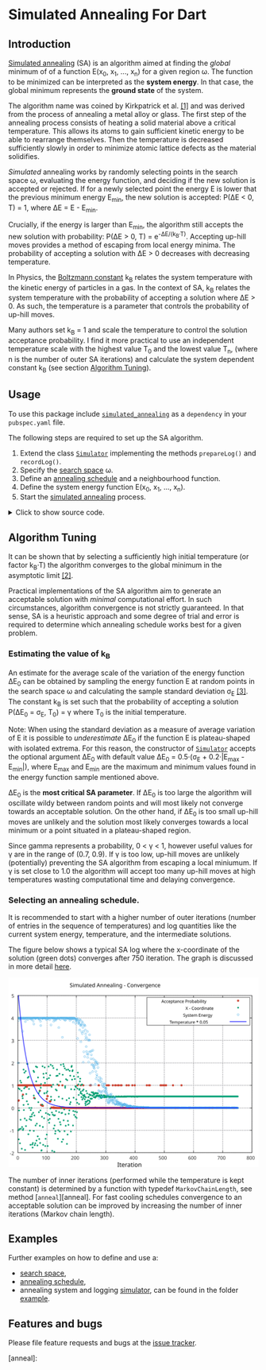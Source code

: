# Simulated Annealing For Dart

## Introduction
[Simulated annealing][SA-Wiki] (SA) is an algorithm aimed at finding the *global* minimum of
of a function E(x<sub>0</sub>, x<sub>1</sub>, ..., x<sub>n</sub>) for a given region &omega;.
The function to be minimized can be interpreted as the
**system energy**. In that case, the global minimum represents
the **ground state** of the system.

The algorithm name was coined by Kirkpatrick et al. [\[1\]][kirkpatrick1983] and was
derived from the process of annealing a metal alloy or glass.
The first step of the annealing process consists of heating a
solid material above a critical temperature. This allows its atoms to gain
sufficient kinetic energy to be able to rearrange themselves.
Then the temperature is decreased sufficiently slowly
in order to minimize atomic lattice defects as the material solidifies.

*Simulated* annealing works by randomly selecting points in the search space &omega;,
evaluating the energy function, and deciding if the new solution is accepted or rejected.
If for a newly selected point the energy E is lower that the previous minimum energy
E<sub>min</sub>, the new solution is accepted: P(&Delta;E < 0, T) = 1,
where &Delta;E = E - E<sub>min</sub>.

 Crucially, if the energy is larger than E<sub>min</sub>, the algorithm still accepts the
 new solution with probability: P(&Delta;E > 0, T) = e<sup>-&Delta;E/(k<sub>B</sub>&middot;T)</sup>.
 Accepting up-hill moves provides a method of escaping from local energy minima.
 The probability of accepting a solution with &Delta;E > 0 decreases with decreasing temperature.

In Physics, the [Boltzmann constant][Boltzmann] k<sub>B</sub> relates the system
temperature with the kinetic energy of particles in a gas. In the context of SA,
k<sub>B</sub> relates the system temperature
with the probability of accepting a solution where &Delta;E > 0.
As such, the temperature is a parameter that controls the probability of up-hill moves.

Many authors set k<sub>B</sub> = 1 and scale the temperature to control the
solution acceptance probability. I find it more practical to use an independent
temperature scale with the highest value T<sub>0</sub> and the lowest value T<sub>n</sub>,
(where n is the number of outer SA iterations) and calculate the system dependent
constant k<sub>B</sub> (see section [Algorithm Tuning](https://github.com/simphotonics/simulated_annealing#algorithm-tuning)).

## Usage
To use this package include [`simulated_annealing`][simulated_annealing] as a `dependency` in your `pubspec.yaml` file.

The following steps are required to set up the SA algorithm.
1. Extend the class [`Simulator`][SimulatorClass] implementing the methods `prepareLog()` and  `recordLog()`.
2. Specify the [search space][search space] &omega;.
3. Define an [annealing schedule][annealing schedule] and a neighbourhood function.
4. Define the system energy function E(x<sub>0</sub>, x<sub>1</sub>, ..., x<sub>n</sub>).
5. Start the [simulated annealing][simulator] process.

<details><summary> Click to show source code.</summary>

```Dart
import 'dart:io';
import 'dart:math';

import 'package:simulated_annealing/simulated_annealing.dart';

class Sim extends Simulator {
  Sim(
    AnnealingSystem system,
    AnnealingSchedule schedule, {
    num gamma = 0.8,
    num? dE0,
    List<num>? xMin0,
  }) : super(
          system,
          schedule,
          gamma: gamma,
          dE0: dE0,
          xMin0: xMin0,
        );

  final rec = DataRecorder();

  @override
  void prepareLog() {
    rec.prepareVector('x', 3);
    rec.prepareScalar('Energy');
    rec.prepareScalar('P(dE)');
    rec.prepareScalar('Temperature');
    rec.prepareVector('dx', 3);
  }

  @override
  void recordLog() {
    rec.addVector('x', x);
    rec.addVector('dx', dx);
    rec.addScalar('Energy', eCurrent);
    rec.addScalar('P(dE)',
        (eCurrent - eMin) < 0 ? 1 : exp(-(eCurrent - eMin) / (kB * t)));
    rec.addScalar('Temperature', t);
  }
}

void main() async {
  // Defining a spherical search space.
  final radius = 2;
  final x = FixedInterval(-radius, radius);
  final y = ParametricInterval(
    () => -sqrt(pow(radius, 2) - pow(x.next(), 2)),
    () => sqrt(pow(radius, 2) - pow(x.next(), 2)),
  );
  final z = ParametricInterval(
    () => -sqrt(pow(radius, 2) - pow(y.next(), 2) - pow(x.next(), 2)),
    () => sqrt(pow(radius, 2) - pow(y.next(), 2) - pow(x.next(), 2)),
  );
  final space = SearchSpace([x, y, z]);

  // Defining an annealing schedule.
  final schedule = AnnealingSchedule(
    exponentialSequence(100, 1e-8, n: 750),
    space.size,
    [1e-6, 1e-6, 1e-6],
  );

  // Defining an energy function.
  // The energy function has a local minimum at xLocalMin
  // and a global minimum at xGlobalMin.
  final xGlobalMin = [0.5, 0.7, 0.8];
  final xLocalMin = [-1.0, -1.0, -0.5];
  num energy(List<num> x) {
    return 4.0 -
        4.0 * exp(-4 * xGlobalMin.distance(x)) -
        2.0 * exp(-6 * xLocalMin.distance(x));
  }

  // ignore: unused_element
  int markov(num temperature) {
     return 1;
    //return min(1 + 1~/(100*temperature),25);
  }

  // Construct a simulator instance.
  final simulator = Sim(
    AnnealingSystem(
      energy,
      space,
    ),
    schedule,
    gamma: 0.8,
    xMin0: xLocalMin,
  );

  print(simulator);

  final sample = simulator.system.x;
  for (var i = 0; i < simulator.system.sampleSize; i++) {
    sample[i].add(simulator.system.e[i]);
  }

  final xSol = simulator.anneal(markov);
  await File('../data/log.dat').writeAsString(simulator.rec.export());
  await File('../data/energy_sample.dat')
      .writeAsString(sample.export(label: 'x y z energy'));

  print(xSol);
}

```
</details>

## Algorithm Tuning
It can be shown that by selecting a sufficiently high initial
temperature (or factor k<sub>B</sub>&middot;T)
the algorithm converges to the global minimum in
the asymptotic limit [\[2\]][nikolaev2010].

Practical implementations of the SA algorithm aim to generate
an acceptable solution with *minimal* computational effort.
In such circumstances, algorithm convergence is not
strictly guaranteed. In that sense, SA is a heuristic approach and some
degree of trial and error is required to determine which annealing schedule
works best for a given problem.

### Estimating the value of k<sub>B</sub>
An estimate for the average scale of the variation of the energy function &Delta;E<sub>0</sub>
can be obtained by sampling the energy function E
at random points in the search space &omega;
and calculating the sample standard deviation &sigma;<sub>E</sub> [\[3\]][ledesma2008]. The constant k<sub>B</sub> is set such that the probability of accepting a solution P(&Delta;E<sub>0</sub> = &sigma;<sub>E</sub>, T<sub>0</sub>) = &gamma; where T<sub>0</sub> is the initial temperature.

Note: When using the standard deviation as a measure of average variation of E it is possible
to *underestimate* &Delta;E<sub>0</sub> if the function E is plateau-shaped with isolated extrema.
For this reason, the constructor of [`Simulator`][Simulator] accepts the
optional argument &Delta;E<sub>0</sub> with default value &Delta;E<sub>0</sub> = 0.5&middot;(&sigma;<sub>E</sub> + 0.2&middot;|E<sub>max</sub> - E<sub>min</sub>|), where E<sub>max</sub> and E<sub>min</sub> are the maximum and minimum values found in the
energy function sample mentioned above.

&Delta;E<sub>0</sub> is the **most critical SA parameter**. If &Delta;E<sub>0</sub> is too large the algorithm will
oscillate wildy between random points and will most likely not converge towards an acceptable solution.
On the other hand, if &Delta;E<sub>0</sub> is too small up-hill moves are unlikely and the solution
most likely converges towards a local minimum or a point situated in a plateau-shaped region.



Since gamma represents a probability, 0 < &gamma; < 1,  however useful values for &gamma;
are in the range of (0.7, 0.9). If &gamma; is too low, up-hill moves are unlikely (potentially) preventing the SA algorithm from
escaping a local miniumum. If &gamma; is set close to 1.0 the algorithm will accept too many up-hill moves at high temperatures wasting computational time and delaying convergence.


### Selecting an annealing schedule.

It is recommended to start with a higher number of
outer iterations (number of entries in the sequence of temperatures) and log
quantities like the current system energy, temperature, and the intermediate solutions.

The figure below shows a typical SA log where the x-coordinate of the solution (green dots)
converges after 750 iteration. The graph is discussed in more detail [here].

![Convergence Graph](https://raw.githubusercontent.com/simphotonics/simulated_annealing/main/example/plots/convergence.svg?sanitize=true)

The number of inner iterations (performed while the temperature is kept constant)
is determined by a function with typedef `MarkovChainLength`, see method [`anneal`][anneal].
For fast cooling schedules convergence to an acceptable solution can be improved by
increasing the number of inner iterations (Markov chain length).

## Examples

Further examples on how to define and use a:
- [search space],
- [annealing schedule],
- annealing system and logging [simulator],
can be found in the folder [example].


## Features and bugs

Please file feature requests and bugs at the [issue tracker][tracker].

[tracker]: http://github.com/simphotonics/simulated_annealing/issues

[example]: https://github.com/simphotonics/simulated_annealing/tree/master/example

[Boltzmann]: https://en.wikipedia.org/wiki/Boltzmann_constant

[kirkpatrick1983]: https://doi.org/10.1126%2Fscience.220.4598.671

[nikolaev2010]: https://doi.org/10.1007/978-1-4419-1665-5_1

[ledesma2008]: https://cdn.intechopen.com/pdfs/4631/InTech-Practical_considerations_for_simulated_annealing_implementation.pdf

[here]: https://github.com/simphotonics/simulated_annealing/blob/main/example/SIMULATOR.md

[simulated_annealing]: https://pub.dev/packages/simulated_annealing

[SimulatorClass]: https://pub.dev/documentation/simulated_annealing/latest/simulated_annealing/SimulatorClass.html

[SA-Wiki]: https://en.wikipedia.org/wiki/Simulated_annealing

[search space]: https://github.com/simphotonics/simulated_annealing/blob/main/example/SEARCH_SPACE.md

[annealing schedule]: https://github.com/simphotonics/simulated_annealing/blob/main/example/ANNEALING_SCHEDULE.md

[simulator]: https://github.com/simphotonics/simulated_annealing/blob/main/example/SIMULATOR.md

[anneal]: